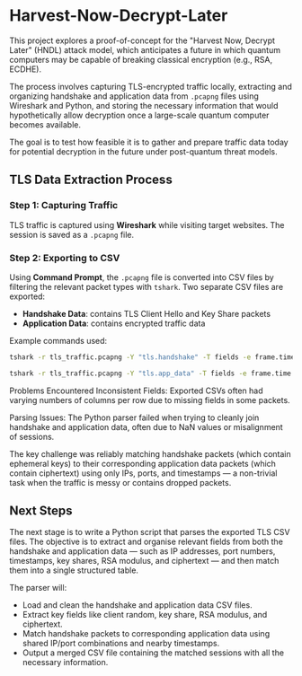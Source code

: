 
# Harvest-Now-Decrypt-Later

This project explores a proof-of-concept for the "Harvest Now, Decrypt Later" (HNDL) attack model, which anticipates a future in which quantum computers may be capable of breaking classical encryption (e.g., RSA, ECDHE). 

The process involves capturing TLS-encrypted traffic locally, extracting and organizing handshake and application data from `.pcapng` files using Wireshark and Python, and storing the necessary information that would hypothetically allow decryption once a large-scale quantum computer becomes available.

The goal is to test how feasible it is to gather and prepare traffic data today for potential decryption in the future under post-quantum threat models.

## TLS Data Extraction Process

### Step 1: Capturing Traffic
TLS traffic is captured using **Wireshark** while visiting target websites. The session is saved as a `.pcapng` file.

### Step 2: Exporting to CSV
Using **Command Prompt**, the `.pcapng` file is converted into CSV files by filtering the relevant packet types with `tshark`. Two separate CSV files are exported:

- **Handshake Data**: contains TLS Client Hello and Key Share packets
- **Application Data**: contains encrypted traffic data

Example commands used:
```bash
tshark -r tls_traffic.pcapng -Y "tls.handshake" -T fields -e frame.time -e ip.src -e ip.dst -e tcp.srcport -e tcp.dstport -e tls.handshake.random -e tls.handshake.ciphersuite -E header=y -E separator=, > handshakes.csv

tshark -r tls_traffic.pcapng -Y "tls.app_data" -T fields -e frame.time -e ip.src -e ip.dst -e tcp.srcport -e tcp.dstport -e tls.record.length -e tls.record.content_type -E header=y -E separator=, > app_data.csv
```
Problems Encountered
Inconsistent Fields: Exported CSVs often had varying numbers of columns per row due to missing fields in some packets.

Parsing Issues: The Python parser failed when trying to cleanly join handshake and application data, often due to NaN values or misalignment of sessions.

The key challenge was reliably matching handshake packets (which contain ephemeral keys) to their corresponding application data packets (which contain ciphertext) using only IPs, ports, and timestamps — a non-trivial task when the traffic is messy or contains dropped packets.

## Next Steps

The next stage is to write a Python script that parses the exported TLS CSV files. The objective is to extract and organise relevant fields from both the handshake and application data — such as IP addresses, port numbers, timestamps, key shares, RSA modulus, and ciphertext — and then match them into a single structured table.

The parser will:

- Load and clean the handshake and application data CSV files.
- Extract key fields like client random, key share, RSA modulus, and ciphertext.
- Match handshake packets to corresponding application data using shared IP/port combinations and nearby timestamps.
- Output a merged CSV file containing the matched sessions with all the necessary information.

